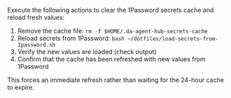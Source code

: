 Execute the following actions to clear the 1Password secrets cache and reload fresh values:

1. Remove the cache file: `rm -f $HOME/.da-agent-hub-secrets-cache`
2. Reload secrets from 1Password: `bash ~/dotfiles/load-secrets-from-1password.sh`
3. Verify the new values are loaded (check output)
4. Confirm that the cache has been refreshed with new values from 1Password

This forces an immediate refresh rather than waiting for the 24-hour cache to expire.
